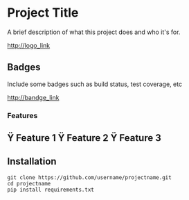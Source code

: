 # Project Title

A brief description of what this project does and who it's for.

<http://logo_link>

## Badges

Include some badges such as build status, test coverage, etc

<http://bandge_link>

### Features

Ÿ Feature 1
Ÿ Feature 2
Ÿ Feature 3
---------------------------------------

## Installation

    git clone https://github.com/username/projectname.git
    cd projectname
    pip install requirements.txt
    
